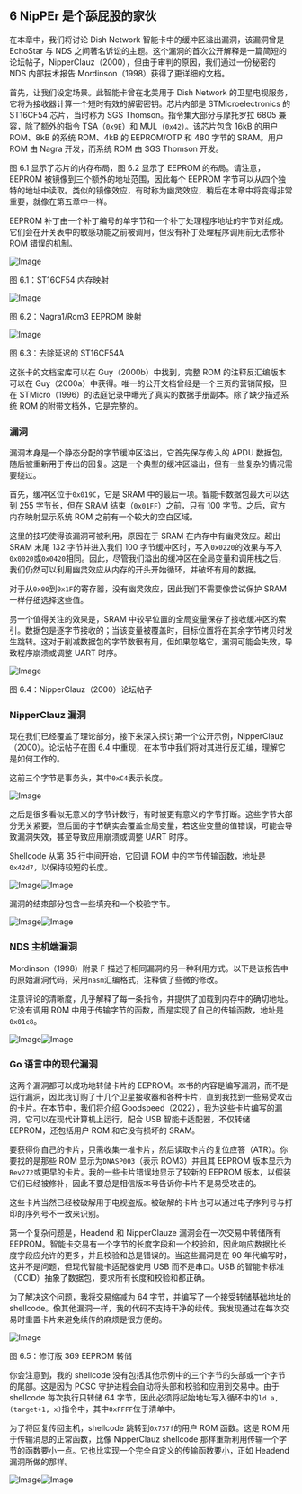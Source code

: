 ## **6 NipPEr 是个舔屁股的家伙**

在本章中，我们将讨论 Dish Network 智能卡中的缓冲区溢出漏洞，该漏洞曾是 EchoStar 与 NDS 之间著名诉讼的主题。这个漏洞的首次公开解释是一篇简短的论坛帖子，NipperClauz（2000），但由于审判的原因，我们通过一份秘密的 NDS 内部技术报告 Mordinson（1998）获得了更详细的文档。

首先，让我们设定场景。此智能卡曾在北美用于 Dish Network 的卫星电视服务，它将为接收器计算一个短时有效的解密密钥。芯片内部是 STMicroelectronics 的 ST16CF54 芯片，当时称为 SGS Thomson。指令集大部分与摩托罗拉 6805 兼容，除了额外的指令 TSA（`0x9E`）和 MUL（`0x42`）。该芯片包含 16kB 的用户 ROM、8kB 的系统 ROM、4kB 的 EEPROM/OTP 和 480 字节的 SRAM。用户 ROM 由 Nagra 开发，而系统 ROM 由 SGS Thomson 开发。

图 6.1 显示了芯片的内存布局，图 6.2 显示了 EEPROM 的布局。请注意，EEPROM 被镜像到三个额外的地址范围，因此每个 EEPROM 字节可以从四个独特的地址中读取。类似的镜像效应，有时称为幽灵效应，稍后在本章中将变得非常重要，就像在第五章中一样。

EEPROM 补丁由一个补丁编号的单字节和一个补丁处理程序地址的字节对组成。它们会在开关表中的敏感功能之前被调用，但没有补丁处理程序调用前无法修补 ROM 错误的机制。

![Image](img/f0064-01.jpg)

图 6.1：ST16CF54 内存映射

![Image](img/f0064-02.jpg)

图 6.2：Nagra1/Rom3 EEPROM 映射

![Image](img/f0065-01.jpg)

图 6.3：去除延迟的 ST16CF54A

这张卡的文档宝库可以在 Guy（2000b）中找到，完整 ROM 的注释反汇编版本可以在 Guy（2000a）中获得。唯一的公开文档曾经是一个三页的营销简报，但在 STMicro（1996）的法庭记录中曝光了真实的数据手册副本。除了缺少描述系统 ROM 的附带文档外，它是完整的。

### **漏洞**

漏洞本身是一个静态分配的字节缓冲区溢出，它首先保存传入的 APDU 数据包，随后被重新用于传出的回复。这是一个典型的缓冲区溢出，但有一些复杂的情况需要绕过。

首先，缓冲区位于`0x019C`，它是 SRAM 中的最后一项。智能卡数据包最大可以达到 255 字节长，但在 SRAM 结束（`0x01FF`）之前，只有 100 字节。之后，官方内存映射显示系统 ROM 之前有一个较大的空白区域。

这里的技巧使得该漏洞可被利用，原因在于 SRAM 在内存中有幽灵效应。超出 SRAM 末尾 132 字节并进入我们 100 字节缓冲区时，写入`0x0220`的效果与写入`0x0020`或`0x0420`相同。因此，尽管我们溢出的缓冲区在全局变量和调用栈之后，我们仍然可以利用幽灵效应从内存的开头开始循环，并破坏有用的数据。

对于从`0x00`到`0x1F`的寄存器，没有幽灵效应，因此我们不需要像尝试保护 SRAM 一样仔细选择这些值。

另一个值得关注的效果是，SRAM 中较早位置的全局变量保存了接收缓冲区的索引。数据包是逐字节接收的；当该变量被覆盖时，目标位置将在其余字节拷贝时发生跳转。这对于削减数据包的字节数很有用，但如果忽略它，漏洞可能会失效，导致程序崩溃或调整 UART 时序。

![Image](img/f0067-01.jpg)

图 6.4：NipperClauz（2000）论坛帖子

### **NipperClauz 漏洞**

现在我们已经覆盖了理论部分，接下来深入探讨第一个公开示例，NipperClauz（2000）。论坛帖子在图 6.4 中重现，在本节中我们将对其进行反汇编，理解它是如何工作的。

这前三个字节是事务头，其中`0xC4`表示长度。

![Image](img/f0068-01.jpg)

之后是很多看似无意义的字节计数行，有时被更有意义的字节打断。这些字节大部分无关紧要，但后面的字节确实会覆盖全局变量，若这些变量的值错误，可能会导致漏洞失效，甚至导致应用崩溃或调整 UART 时序。

Shellcode 从第 35 行中间开始，它回调 ROM 中的字节传输函数，地址是`0x42d7`，以保持较短的长度。

![Image](img/f0068-02.jpg)![Image](img/f0069-01.jpg)

漏洞的结束部分包含一些填充和一个校验字节。

![Image](img/f0069-02.jpg)![Image](img/f0069-03.jpg)

### **NDS 主机端漏洞**

Mordinson（1998）附录 F 描述了相同漏洞的另一种利用方式。以下是该报告中的原始漏洞代码，采用`nasm`汇编格式，注释做了些微的修改。

注意评论的清晰度，几乎解释了每一条指令，并提供了加载到内存中的确切地址。它没有调用 ROM 中用于传输字节的函数，而是实现了自己的传输函数，地址是`0x01c8`。

![Image](img/f0070-01.jpg)![Image](img/f0071-01.jpg)

### **Go 语言中的现代漏洞**

这两个漏洞都可以成功地转储卡片的 EEPROM。本书的内容是编写漏洞，而不是运行漏洞，因此我订购了十几个卫星接收器和各种卡片，直到我找到一些易受攻击的卡片。在本节中，我们将介绍 Goodspeed（2022），我为这些卡片编写的漏洞，它可以在现代计算机上运行，配合 USB 智能卡适配器，不仅转储 EEPROM，还包括用户 ROM 和它没有损坏的 SRAM。

要获得你自己的卡片，只需收集一堆卡片，然后读取卡片的复位应答（ATR）。你要找的是那些 ROM 显示为`DNASP003`（表示 ROM3）并且其 EEPROM 版本显示为`Rev272`或更早的卡片。我的一些卡片错误地显示了较新的 EEPROM 版本，以假装它们已经被修补，因此不要总是相信版本号告诉你卡片不是易受攻击的。

这些卡片当然已经被破解用于电视盗版。被破解的卡片也可以通过电子序列号与打印的序列号不一致来识别。

第一个复杂问题是，Headend 和 NipperClauze 漏洞会在一次交易中转储所有 EEPROM。智能卡交易有一个字节的长度字段和一个校验和，因此响应数据比长度字段应允许的更多，并且校验和总是错误的。当这些漏洞是在 90 年代编写时，这并不是问题，但现代智能卡适配器使用 USB 而不是串口。USB 的智能卡标准（CCID）抽象了数据包，要求所有长度和校验和都正确。

为了解决这个问题，我将交易缩减为 64 字节，并编写了一个接受转储基础地址的 shellcode。像其他漏洞一样，我的代码不支持干净的续传。我发现通过在每次交易时重置卡片来避免续传的麻烦是很方便的。

![Image](img/f0073-01.jpg)

图 6.5：修订版 369 EEPROM 转储

你会注意到，我的 shellcode 没有包括其他示例中的三个字节的头部或一个字节的尾部。这是因为 PCSC 守护进程会自动将头部和校验和应用到交易中。由于 shellcode 每次执行只转储 64 字节，因此必须将起始地址写入循环中的`ld a, (target+1, x)`指令中，其中`0xFFFF`位于清单中。

为了将回复传回主机，shellcode 跳转到`0x757f`的用户 ROM 函数。这是 ROM 用于传输消息的正常函数，比像 NipperClauz shellcode 那样重新利用传输一个字节的函数要小一点。它也比实现一个完全自定义的传输函数要小，正如 Headend 漏洞所做的那样。

![Image](img/f0074-01.jpg)![Image](img/f0075-01.jpg)
